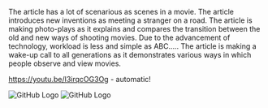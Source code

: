 The article has a lot of scenarious as scenes in a movie.
The article introduces new inventions as meeting a stranger on a road.
The article is making photo-plays as it explains and compares the transition between the old and new ways of shooting  movies.
Due to the advancement of technology, workload is less and simple as ABC.....
The article is making a wake-up call to all generations as it demonstrates various ways in which people observe and view movies. 

https://youtu.be/I3irqcOG3Og - automatic!

![GitHub Logo](https://i.ytimg.com/vi/o_vhj6x3LSk/maxresdefault.jpg)
![GitHub Logo](https://s3.amazonaws.com/pbblogassets/uploads/2017/07/28103335/SPG-Gimbal.jpg)

